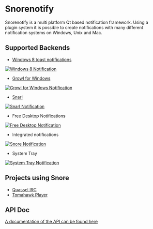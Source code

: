 Snorenotify
===========

Snorenotify is a multi platform Qt based notification framework. 
Using a plugin system it is possible to create notifications with many different notification systems on Windows, Unix and Mac.


## Supported Backends ##
- [Windows 8 toast notifications](https://github.com/TheOneRing/Snoretoast) 

[ ![Windows 8 Notification](http://winkde.org/~pvonreth/other/snore/img/Thumbnail%20Pictures/win8_high.jpg) ](http://winkde.org/~pvonreth/other/snore/img/win8.png)

- [Growl for Windows](http://www.growlforwindows.com/)

[![Growl for Windows Notification](http://winkde.org/~pvonreth/other/snore/img/Thumbnail%20Pictures/growl_high.jpg)](http://winkde.org/~pvonreth/other/snore/img/growl.png)

- [Snarl](http://snarl.fullphat.net/)

[![Snarl Notification](http://winkde.org/~pvonreth/other/snore/img/Thumbnail%20Pictures/snarl_high.jpg)](http://winkde.org/~pvonreth/other/snore/img/snarl.png)

- Free Desktop Notifications

[![Free Desktop Notification](http://winkde.org/~pvonreth/other/snore/img/Thumbnail%20Pictures/fd_high.jpg)](http://winkde.org/~pvonreth/other/snore/img/fd.png)

- Integrated notifications

[![Snore Notification](http://winkde.org/~pvonreth/other/snore/img/Thumbnail%20Pictures/snore-xp_high.jpg)](http://winkde.org/~pvonreth/other/snore/img/snore-xp.png)

- System Tray

[![System Tray Notification](http://winkde.org/~pvonreth/other/snore/img/Thumbnail%20Pictures/tray_high.jpg)](http://winkde.org/~pvonreth/other/snore/img/tray.png)

## Projects using Snore ##
* [Quassel IRC](http://www.quassel-irc.org/)
* [Tomahawk Player](http://www.tomahawk-player.org/)

## API Doc ##
[A documentation of the API can be found here](http://winkde.org/~pvonreth/other/snore/doc/html/index.html)
